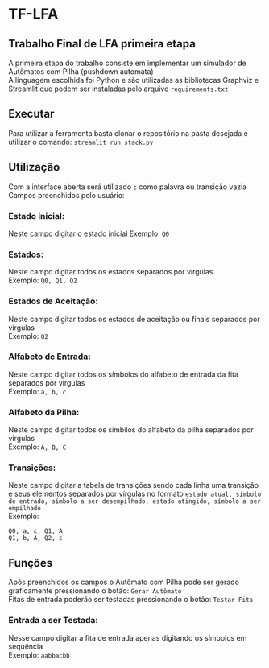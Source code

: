 # TF-LFA
## Trabalho Final de LFA primeira etapa
A primeira etapa do trabalho consiste em implementar um simulador de Autômatos com Pilha (pushdown automata)  
A linguagem escolhida foi Python e são utilizadas as bibliotecas Graphviz e Streamlit que podem ser instaladas pelo arquivo `requirements.txt`

## Executar
Para utilizar a ferramenta basta clonar o repositório na pasta desejada e utilizar o comando: `streamlit run stack.py`

## Utilização
Com a interface aberta será utilizado `ε` como palavra ou transição vazia  
Campos preenchidos pelo usuário:

### Estado inicial:
Neste campo digitar o estado inicial
Exemplo: `Q0`

### Estados:
Neste campo digitar todos os estados separados por vírgulas  
Exemplo: `Q0, Q1, Q2`

### Estados de Aceitação:
Neste campo digitar todos os estados de aceitação ou finais separados por vírgulas  
Exemplo: `Q2`

### Alfabeto de Entrada:
Neste campo digitar todos os símbolos do alfabeto de entrada da fita separados por vírgulas  
Exemplo: `a, b, c`

### Alfabeto da Pilha:
Neste campo digitar todos os símbilos do alfabeto da pilha separados por vírgulas  
Exemplo: `A, B, C`

### Transições:
Neste campo digitar a tabela de transições sendo cada linha uma transição e seus elementos separados por vírgulas no formato `estado atual, símbolo de entrada, símbolo a ser desempilhado, estado atingido, símbolo a ser empilhado`  
Exemplo: 
```
Q0, a, ε, Q1, A
Q1, b, A, Q2, ε
```

## Funções
Após preenchidos os campos o Autômato com Pilha pode ser gerado graficamente pressionando o botão: `Gerar Autômato`  
Fitas de entrada poderão ser testadas pressionando o botão: `Testar Fita`  

### Entrada a ser Testada:
Nesse campo digitar a fita de entrada apenas digitando os símbolos em sequência  
Exemplo: `aabbacbb`
